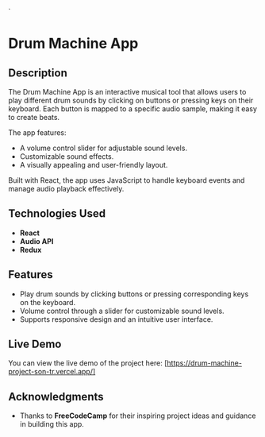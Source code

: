 `
# Drum Machine App  

## Description  
The Drum Machine App is an interactive musical tool that allows users to play different drum sounds by clicking on buttons or pressing keys on their keyboard. Each button is mapped to a specific audio sample, making it easy to create beats.  

The app features:  
- A volume control slider for adjustable sound levels.  
- Customizable sound effects.  
- A visually appealing and user-friendly layout.  

Built with React, the app uses JavaScript to handle keyboard events and manage audio playback effectively.  

## Technologies Used  
- **React**  
- **Audio API**  
- **Redux**  

## Features  
- Play drum sounds by clicking buttons or pressing corresponding keys on the keyboard.  
- Volume control through a slider for customizable sound levels.  
- Supports responsive design and an intuitive user interface.  

## Live Demo  
You can view the live demo of the project here: [https://drum-machine-project-son-tr.vercel.app/]  

## Acknowledgments  
- Thanks to **FreeCodeCamp** for their inspiring project ideas and guidance in building this app.  
